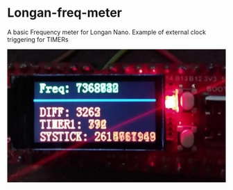 # Longan-freq-meter
A basic Frequency meter for Longan Nano. Example of external clock triggering for TIMERs 

![Img](https://github.com/fabiovila/Longan-freq-meter/blob/main/img/photo_2021-01-22_18-40-26.jpg)

